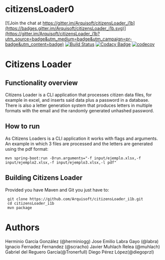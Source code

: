
# citizensLoader0

[![Join the chat at https://gitter.im/Arquisoft/citizensLoader_i1b](https://badges.gitter.im/Arquisoft/citizensLoader_i1b.svg)](https://gitter.im/Arquisoft/citizensLoader_i1b?utm_source=badge&utm_medium=badge&utm_campaign=pr-badge&utm_content=badge)
[![Build Status](https://travis-ci.org/Arquisoft/citizensLoader_i1b.svg?branch=master)](https://travis-ci.org/Arquisoft/citizensLoader_i1b)
[![Codacy Badge](https://api.codacy.com/project/badge/Grade/e680327c40a44a6b8378a8171066e341)](https://www.codacy.com/app/jelabra/citizensLoader_i1b?utm_source=github.com&utm_medium=referral&utm_content=Arquisoft/citizensLoader0&utm_campaign=badger)
[![codecov](https://codecov.io/gh/Arquisoft/citizensLoader_i1b/branch/master/graph/badge.svg)](https://codecov.io/gh/Arquisoft/citizensLoader_i1b)

# Citizens Loader
## Functionality overview
Citizens Loader is a CLI application that processes citizen data files, for example in excel, and inserts said data plus a password in a database. There is also a letter generation system that produces letters in multiple formats with the email and the randomly generated unhashed password.
## How to run
As Citizens Loaders is a CLI application it works with flags and arguments. An example in which 3 files are processed and the letters are generated using the pdf format:
```
mvn spring-boot:run -Drun.arguments="-f input/ejemplo.xlsx,-f input/ejemplo2.xlsx,-f input/ejemplo3.xlsx,-l pdf"
```
## Building Citizens Loader
Provided you have Maven and Git you just have to:
```
 git clone https://github.com/Arquisoft/citizensLoader_i1b.git
 cd citizensLoader_i1b
 mvn package
```

# Authors

Herminio García González (@herminiogg)
Jose Emilio Labra Gayo (@labra)
Ignacio Fernadez Fernandez (@scracho)
Javier Muhlach Relea (@muhlach)
Gabriel del Reguero García(@Tronerfull)
Diego Pérez López(@diegoprzl)
